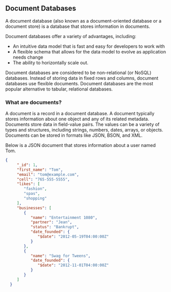## Document Databases

A document database (also known as a document-oriented database or a document store) is a database that stores information in documents.

Document databases offer a variety of advantages, including:

- An intuitive data model that is fast and easy for developers to work with
- A flexible schema that allows for the data model to evolve as application needs change
- The ability to horizontally scale out.

Document databases are considered to be non-relational (or NoSQL) databases. Instead of storing data in fixed rows and columns, document databases use flexible documents. Document databases are the most popular alternative to tabular, relational databases.

### What are documents?

A document is a record in a document database. A document typically stores information about one object and any of its related metadata. Documents store data in field-value pairs. The values can be a variety of types and structures, including strings, numbers, dates, arrays, or objects. Documents can be stored in formats like JSON, BSON, and XML.

Below is a JSON document that stores information about a user named Tom.

```JSON
{
     "_id": 1,
     "first_name": "Tom",
     "email": "tom@example.com",
     "cell": "765-555-5555",
     "likes": [
        "fashion",
        "spas",
        "shopping"
     ],
     "businesses": [
        {
           "name": "Entertainment 1080",
           "partner": "Jean",
           "status": "Bankrupt",
           "date_founded": {
              "$date": "2012-05-19T04:00:00Z"
           }
        },
        {
           "name": "Swag for Tweens",
           "date_founded": {
              "$date": "2012-11-01T04:00:00Z"
           }
        }
     ]
  }
```